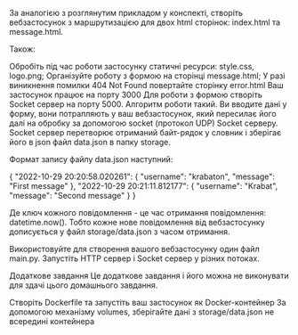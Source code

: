 За аналогією з розглянутим прикладом у конспекті, створіть вебзастосунок з маршрутизацією для двох html сторінок: index.html та message.html.

Також:

Обробіть під час роботи застосунку статичні ресурси: style.css, logo.png;
Організуйте роботу з формою на сторінці message.html;
У разі виникнення помилки 404 Not Found повертайте сторінку error.html
Ваш застосунок працює на порту 3000
Для роботи з формою створіть Socket сервер на порту 5000. Алгоритм роботи такий. Ви вводите дані у форму, вони потрапляють у ваш вебзастосунок, який пересилає його далі на обробку за допомогою socket (протокол UDP) Socket серверу. Socket сервер перетворює отриманий байт-рядок у словник і зберігає його в json файл data.json в папку storage.

Формат запису файлу data.json наступний:

{
  "2022-10-29 20:20:58.020261": {
    "username": "krabaton",
    "message": "First message"
  },
  "2022-10-29 20:21:11.812177": {
    "username": "Krabat",
    "message": "Second message"
  }
}

Де ключ кожного повідомлення - це час отримання повідомлення: datetime.now(). Тобто кожне нове повідомлення від вебзастосунку дописується у файл storage/data.json з часом отримання.

Використовуйте для створення вашого вебзастосунку один файл main.py. Запустіть HTTP сервер і Socket сервер у різних потоках.

Додаткове завдання
Це додаткове завдання і його можна не виконувати для здачі цього домашнього завдання.

Створіть Dockerfile та запустіть ваш застосунок як Docker-контейнер
За допомогою механізму volumes, зберігайте дані з storage/data.json не всередині контейнера
